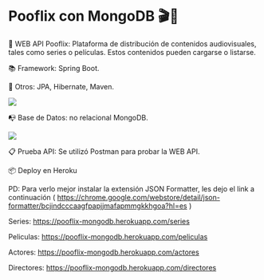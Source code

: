 # Pooflix con MongoDB 🎬🍿
                               
🚀 WEB API Pooflix: Plataforma de distribución de contenidos audiovisuales, tales como series o películas. Estos contenidos pueden cargarse o listarse.

📚 Framework: Spring Boot.

🔧 Otros: JPA, Hibernate, Maven.

![](https://i.ibb.co/SNjdRK0/pooflix.jpg)

📭 Base de Datos: no relacional MongoDB.

![](https://i.ibb.co/f8Fp6sj/pooflix.png)

📋 Prueba API: Se utilizó Postman para probar la WEB API.

📦 Deploy en Heroku 

PD: Para verlo mejor instalar la extensión JSON Formatter,
les dejo el link a continuación ( https://chrome.google.com/webstore/detail/json-formatter/bcjindcccaagfpapjjmafapmmgkkhgoa?hl=es )

 Series: https://pooflix-mongodb.herokuapp.com/series
 
 Peliculas: https://pooflix-mongodb.herokuapp.com/peliculas
 
 Actores: https://pooflix-mongodb.herokuapp.com/actores
 
 Directores: https://pooflix-mongodb.herokuapp.com/directores
